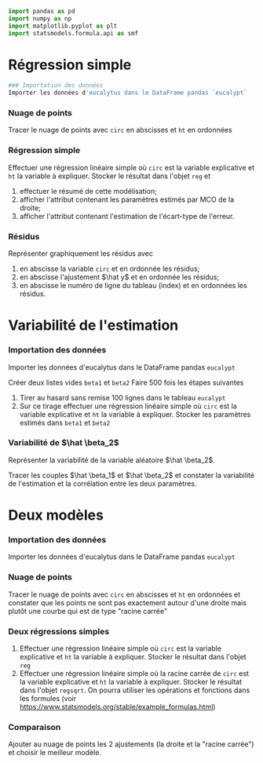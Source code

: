 ```python
import pandas as pd
import numpy as np
import matplotlib.pyplot as plt
import statsmodels.formula.api as smf
```

# Régression simple


```python
### Importation des données
Importer les données d'eucalytus dans le DataFrame pandas `eucalypt`
```

### Nuage de points
Tracer le nuage de points avec `circ` en  abscisses et `ht` en ordonnées

### Régression simple
Effectuer une régression linéaire simple où `circ` est  la variable
explicative et `ht` la variable à expliquer. Stocker le résultat
dans l'objet `reg` et 
1. effectuer le résumé de cette modélisation;
2. afficher l'attribut contenant les paramètres estimés par MCO de la droite;
3. afficher l'attribut contenant l'estimation de l'écart-type de l'erreur.

### Résidus
Représenter graphiquement les résidus avec
1. en abscisse la variable `circ` et en ordonnée les résidus;
2. en abscisse l'ajustement \$\hat y\$ et en ordonnée les résidus;
3. en abscisse le numéro de ligne du tableau (index) et en ordonnées les résidus.

# Variabilité de l'estimation

### Importation des données
Importer les données d'eucalytus dans le DataFrame pandas `eucalypt`

Créer deux listes vides `beta1` et `beta2`
Faire 500 fois les étapes suivantes
1. Tirer au hasard sans remise 100 lignes dans le tableau `eucalypt`
2. Sur ce tirage effectuer une régression linéaire simple
   où `circ` est la variable explicative et `ht` la variable à expliquer. Stocker les paramètres estimés dans `beta1` et `beta2`

### Variabilité de \$\hat \beta_2\$
Représenter la variabilité de la variable aléatoire  \$\hat \beta_2\$.

Tracer les couples \$\hat \beta_1\$ et \$\hat \beta_2\$ et
constater la variabilité de l'estimation et la corrélation
entre les deux paramètres.

# Deux modèles

### Importation des données
Importer les données d'eucalytus dans le DataFrame pandas `eucalypt`

### Nuage de points
Tracer le nuage de points avec `circ` en  abscisses et `ht` en ordonnées
et constater que les points ne sont pas exactement autour
d'une droite mais plutôt une courbe qui est de type "racine carrée"

### Deux régressions simples
1. Effectuer une régression linéaire simple où `circ` est
   la variable explicative et `ht` la variable à expliquer.
   Stocker le résultat dans l'objet `reg`
2. Effectuer une régression linéaire simple où la racine carrée de `circ`
   est  la variable explicative et `ht` la variable à expliquer.
   Stocker le résultat dans l'objet `regsqrt`. On pourra utiliser les
   opérations et fonctions dans les formules
   (voir https://www.statsmodels.org/stable/example_formulas.html)

### Comparaison
Ajouter au nuage de points les 2 ajustements (la droite et la "racine carrée")
et choisir le meilleur modèle.

